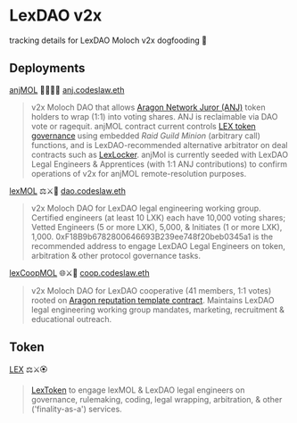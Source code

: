 # LexDAO v2x
tracking details for LexDAO Moloch v2x dogfooding 🦴

## Deployments

[anjMOL](https://etherscan.io/address/0x3509626cba1a3ac5ab001b8d73a018a07bc3e512#code) 🧑‍⚖️🦅👹 [anj.codeslaw.eth](https://app.ens.domains/name/anj.codeslaw.eth)
> v2x Moloch DAO that allows [Aragon Network Juror (ANJ)](https://etherscan.io/address/0xcD62b1C403fa761BAadFC74C525ce2B51780b184#code) token holders to wrap (1:1) into voting shares. ANJ is reclaimable via DAO vote or ragequit. anjMOL contract current controls [LEX token governance](https://etherscan.io/address/0xA5C5C8Af327248c4c2dce810a3d3Cffb8C4F66ab#code) using embedded *Raid Guild Minion* (arbitrary call) functions, and is LexDAO-recommended alternative arbitrator on deal contracts such as [LexLocker](https://etherscan.io/address/0xce2d0abdb0b50ebda38c31cecd539b83e184fbcc#code). anjMol is currently seeded with LexDAO Legal Engineers & Apprentices (with 1:1 ANJ contributions) to confirm operations of v2x for anjMOL remote-resolution purposes. 

[lexMOL](https://etherscan.io/address/0xF18B9b6782800646693B239ee748f20beb0345a1#code) ⚖️⚔️👹 [dao.codeslaw.eth](https://app.ens.domains/name/dao.codeslaw.eth)
> v2x Moloch DAO for LexDAO legal engineering working group. Certified engineers (at least 10 LXK) each have 10,000 voting shares; Vetted Engineers (5 or more LXK), 5,000, & Initiates (1 or more LXK), 1,000. 0xF18B9b6782800646693B239ee748f20beb0345a1 is the recommended address to engage LexDAO Legal Engineers on token, arbitration & other protocol governance tasks. 

[lexCoopMOL](https://etherscan.io/address/0x7D3B2CB5360Bce290b4364EC7643a5C8d3D89CDD#code) 🌐⚔️👹 [coop.codeslaw.eth](https://app.ens.domains/name/coop.codeslaw.eth)
> v2x Moloch DAO for LexDAO cooperative (41 members, 1:1 votes) rooted on [Aragon reputation template contract](http://aragon.in/lexdao). Maintains LexDAO legal engineering working group mandates, marketing, recruitment & educational outreach.

## Token

[LEX](https://etherscan.io/address/0xA5C5C8Af327248c4c2dce810a3d3Cffb8C4F66ab#code) ⚖️⚔️🏵️
> [LexToken](https://github.com/lexDAO/LexCorpus/tree/master/contracts/token/lextoken) to engage lexMOL & LexDAO legal engineers on governance, rulemaking, coding, legal wrapping, arbitration, & other ('finality-as-a') services. 
